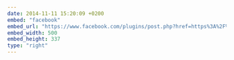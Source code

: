 ```yaml
---
date: 2014-11-11 15:20:09 +0200
embed: "facebook"
embed_url: "https://www.facebook.com/plugins/post.php?href=https%3A%2F%2Fwww.facebook.com%2Fphoto.php%3Ffbid%3D747769881926927%26set%3Da.618345881535995.1073741827.100000817666251%26type%3D3&width=500"
embed_width: 500
embed_height: 337
type: "right"
---
```



